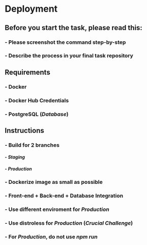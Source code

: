 # Deployment

## Before you start the task, please read this:
### - Please screenshot the command step-by-step
### - Describe the process in your final task repository

## Requirements
### - Docker
### - Docker Hub Credentials
### - PostgreSQL (*Database*)

## Instructions
### - Build for 2 branches
  #### - *Staging*
  #### - *Production*


### - Dockerize image as small as possible


### - Front-end + Back-end + Database Integration


### - Use different enviroment for *Production*


### - Use **distroless** for *Production* (*Crucial Challenge*)


### - For *Production*, do not use *npm run*